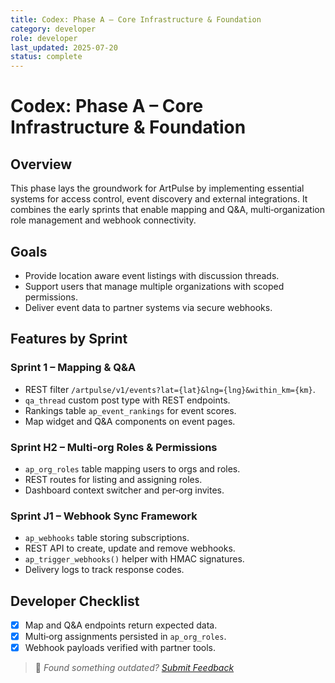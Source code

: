 ```yaml
---
title: Codex: Phase A – Core Infrastructure & Foundation
category: developer
role: developer
last_updated: 2025-07-20
status: complete
---
```

# Codex: Phase A – Core Infrastructure & Foundation

## Overview
This phase lays the groundwork for ArtPulse by implementing essential systems for access control, event discovery and external integrations. It combines the early sprints that enable mapping and Q&A, multi‑organization role management and webhook connectivity.

## Goals
- Provide location aware event listings with discussion threads.
- Support users that manage multiple organizations with scoped permissions.
- Deliver event data to partner systems via secure webhooks.

## Features by Sprint
### Sprint 1 – Mapping & Q&A
- REST filter `/artpulse/v1/events?lat={lat}&lng={lng}&within_km={km}`.
- `qa_thread` custom post type with REST endpoints.
- Rankings table `ap_event_rankings` for event scores.
- Map widget and Q&A components on event pages.

### Sprint H2 – Multi-org Roles & Permissions
- `ap_org_roles` table mapping users to orgs and roles.
- REST routes for listing and assigning roles.
- Dashboard context switcher and per‑org invites.

### Sprint J1 – Webhook Sync Framework
- `ap_webhooks` table storing subscriptions.
- REST API to create, update and remove webhooks.
- `ap_trigger_webhooks()` helper with HMAC signatures.
- Delivery logs to track response codes.

## Developer Checklist
- [x] Map and Q&A endpoints return expected data.
- [x] Multi‑org assignments persisted in `ap_org_roles`.
- [x] Webhook payloads verified with partner tools.

> 💬 *Found something outdated? [Submit Feedback](feedback.md)*
